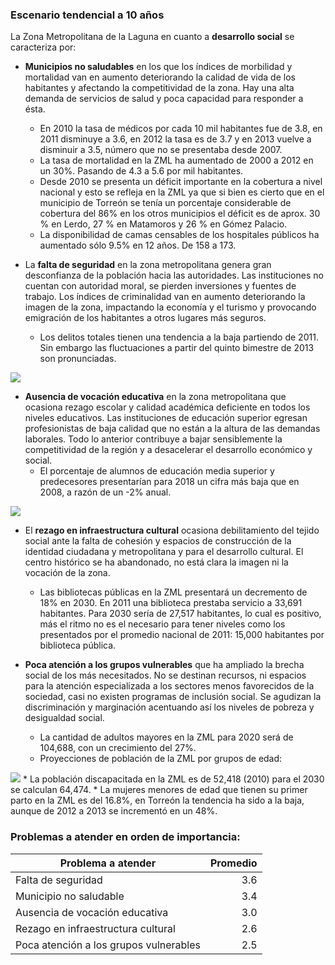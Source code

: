 
### Escenario tendencial a 10 años

La Zona Metropolitana de la Laguna en cuanto a **desarrollo social** se caracteriza por:

* **Municipios no saludables** en los que los índices de morbilidad y mortalidad van en aumento deteriorando la calidad de vida de los habitantes y afectando la competitividad de la zona. Hay una alta demanda de servicios de salud y poca capacidad para responder a ésta.
    * En 2010 la tasa de médicos por cada 10 mil habitantes fue de 3.8, en 2011 disminuye a 3.6, en 2012 la tasa es de 3.7 y en 2013 vuelve a disminuir a 3.5, número que no se presentaba desde 2007. 
    * La tasa de mortalidad en la ZML ha aumentado de 2000 a 2012 en un 30%. Pasando de 4.3 a 5.6 por mil habitantes.
    * Desde 2010 se presenta un déficit importante en la cobertura a nivel nacional y esto se refleja en la ZML ya que si bien es cierto que en el municipio de Torreón se tenía un porcentaje considerable de cobertura del 86% en los otros municipios el déficit es de aprox.  30 % en Lerdo, 27 % en Matamoros  y 26 % en Gómez Palacio.
    * La disponibilidad de camas censables de los hospitales públicos ha aumentado sólo 9.5% en 12 años. De 158 a 173.   
 
* La **falta de seguridad** en la zona metropolitana genera gran desconfianza de la población hacia las autoridades. Las instituciones no cuentan con autoridad moral, se pierden inversiones y fuentes de trabajo. Los índices de criminalidad van en aumento deteriorando la imagen de la zona, impactando la economía y el turismo y provocando emigración de los habitantes a otros lugares más seguros.
    * Los delitos totales tienen una tendencia a la baja partiendo de 2011. Sin embargo las fluctuaciones a partir del quinto bimestre de 2013 son pronunciadas.
<img class="contenido-imagen" src="ct-desarrollo-social/delitos-totales.png">     

* **Ausencia de vocación educativa** en la zona metropolitana que ocasiona rezago escolar y calidad académica deficiente en todos los niveles educativos. Las instituciones de educación superior egresan profesionistas de baja calidad que no están a la altura de las demandas laborales. Todo lo anterior contribuye a bajar sensiblemente la competitividad de la región y a desacelerar el desarrollo económico y social.
    * El porcentaje de alumnos de educación media superior y predecesores presentarían para 2018 un cifra más baja que en 2008, a razón de un -2% anual.
<img class="contenido-imagen" src="ct-desarrollo-social/porcentaje-bueno-excelente-enmatematicas.png">         

* El **rezago en infraestructura cultural** ocasiona debilitamiento del tejido social ante la falta de cohesión y espacios de construcción de la identidad ciudadana y metropolitana y para el desarrollo cultural. El centro histórico se ha abandonado, no está clara la imagen ni la vocación de la zona.
    * Las bibliotecas públicas en la ZML presentará un decremento de 18% en 2030. En 2011 una biblioteca prestaba servicio a 33,691 habitantes. Para 2030 sería de 27,517 habitantes, lo cual es positivo, más el ritmo no es el necesario para tener niveles como los presentados por el promedio nacional de 2011: 15,000 habitantes por biblioteca pública.
    
* **Poca atención a los grupos vulnerables** que ha ampliado la brecha social de los más necesitados. No se destinan recursos, ni espacios para la atención especializada a los sectores menos favorecidos de la sociedad, casi no existen programas de inclusión social. Se agudizan la discriminación y marginación acentuando así los niveles de pobreza y desigualdad social.

    * La cantidad de adultos mayores en la ZML para 2020 será de 104,688, con un crecimiento del 27%.
    * Proyecciones de población de la ZML por grupos de edad:
<img class="contenido-imagen" src="ct-desarrollo-social/proyecciones-poblacion.png">    
    * La población discapacitada en la ZML es de 52,418 (2010) para el 2030 se calculan 64,474. 
    * La mujeres menores de edad que tienen su primer parto en la ZML es del 16.8%, en Torreón la tendencia ha sido a la baja, aunque de 2012 a 2013 se incrementó en un 48%.
         
### Problemas a atender en orden de importancia:

Problema a atender                     | Promedio
---------------------------------------|---------:
Falta de seguridad                     |      3.6
Municipio no saludable                 |      3.4
Ausencia de vocación educativa         |      3.0
Rezago en infraestructura cultural     |      2.6
Poca atención a los grupos vulnerables |      2.5
